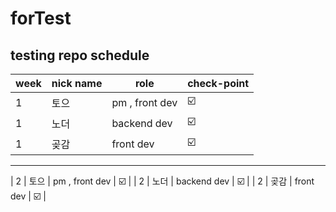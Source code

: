 # forTest

testing repo schedule
-------------

| week | nick name | role | check-point |
| -- | ------ | ----------- | -- |
| 1 | 토으 | pm , front dev | ☑️ |
| 1 | 노더 | backend dev | ☑️ |
| 1 | 곶감 | front dev | ☑️ |
-------------
| 2 | 토으 | pm , front dev | ☑️ |
| 2 | 노더 | backend dev | ☑️ |
| 2 | 곶감 | front dev | ☑️ |
